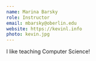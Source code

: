 ```yaml
---
name: Marina Barsky
role: Instructor
email: mbarsky@oberlin.edu
website: https://kevinl.info
photo: kevin.jpg
---
```


I like teaching Computer Science!
